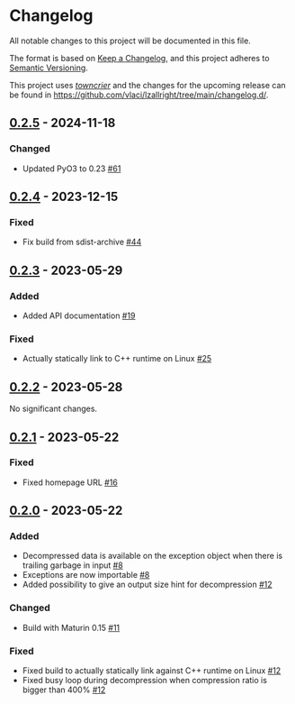 # Changelog

All notable changes to this project will be documented in this file.

The format is based on [Keep a Changelog](https://keepachangelog.com/en/1.0.0/), and this project adheres to [Semantic Versioning](https://semver.org/spec/v2.0.0.html).

This project uses [_towncrier_](https://towncrier.readthedocs.io/) and the changes for the upcoming release can be found in <https://github.com/vlaci/lzallright/tree/main/changelog.d/>.

<!-- --8<-- [start:changelog] -->

<!-- towncrier release notes start -->

## [0.2.5](https://github.com/vlaci/lzallright/tree/v0.2.5) - 2024-11-18


### Changed

- Updated PyO3 to 0.23 [#61](https://github.com/vlaci/lzallright/issues/61)

## [0.2.4](https://github.com/vlaci/lzallright/tree/v0.2.4) - 2023-12-15


### Fixed

- Fix build from sdist-archive [#44](https://github.com/vlaci/lzallright/issues/44)


## [0.2.3](https://github.com/vlaci/lzallright/tree/v0.2.3) - 2023-05-29


### Added

- Added API documentation [#19](https://github.com/vlaci/lzallright/issues/19)


### Fixed

- Actually statically link to C++ runtime on Linux [#25](https://github.com/vlaci/lzallright/issues/25)


## [0.2.2](https://github.com/vlaci/lzallright/tree/v0.2.2) - 2023-05-28

No significant changes.


## [0.2.1](https://github.com/vlaci/lzallright/tree/v0.2.1) - 2023-05-22


### Fixed

- Fixed homepage URL [#16](https://github.com/vlaci/lzallright/issues/16)


## [0.2.0](https://github.com/vlaci/lzallright/tree/v0.2.0) - 2023-05-22


### Added

- Decompressed data is available on the exception object when there is trailing garbage in input [#8](https://github.com/vlaci/lzallright/issues/8)
- Exceptions are now importable [#8](https://github.com/vlaci/lzallright/issues/8)
- Added possibility to give an output size hint for decompression [#12](https://github.com/vlaci/lzallright/issues/12)


### Changed

- Build with Maturin 0.15 [#11](https://github.com/vlaci/lzallright/issues/11)


### Fixed

- Fixed build to actually statically link against C++ runtime on Linux [#12](https://github.com/vlaci/lzallright/issues/12)
- Fixed busy loop during decompression when compression ratio is bigger than 400% [#12](https://github.com/vlaci/lzallright/issues/12)

